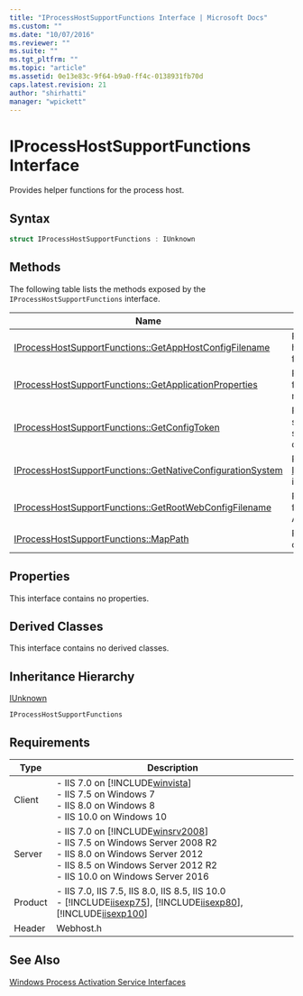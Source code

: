 ```yaml
---
title: "IProcessHostSupportFunctions Interface | Microsoft Docs"
ms.custom: ""
ms.date: "10/07/2016"
ms.reviewer: ""
ms.suite: ""
ms.tgt_pltfrm: ""
ms.topic: "article"
ms.assetid: 0e13e83c-9f64-b9a0-ff4c-0138931fb70d
caps.latest.revision: 21
author: "shirhatti"
manager: "wpickett"
---
```

# IProcessHostSupportFunctions Interface
Provides helper functions for the process host.  
  
## Syntax  
  
```cpp  
struct IProcessHostSupportFunctions : IUnknown  
```  
  
## Methods  
 The following table lists the methods exposed by the `IProcessHostSupportFunctions` interface.  
  
|Name|Description|  
|----------|-----------------|  
|[IProcessHostSupportFunctions::GetAppHostConfigFilename](../../web-development-reference\native-code-api-reference/iprocesshostsupportfunctions-getapphostconfigfilename-method.md)|Retrieves the application host configuration (.config) file path.|  
|[IProcessHostSupportFunctions::GetApplicationProperties](../../web-development-reference\native-code-api-reference/iprocesshostsupportfunctions-getapplicationproperties-method.md)|Retrieves the properties from the application's metabase.|  
|[IProcessHostSupportFunctions::GetConfigToken](../../web-development-reference\native-code-api-reference/iprocesshostsupportfunctions-getconfigtoken-method.md)|Retrieves a Windows security token for the specified application’s root directory.|  
|[IProcessHostSupportFunctions::GetNativeConfigurationSystem](../../web-development-reference\native-code-api-reference/iprocesshostsupportfunctions-getnativeconfigurationsystem-method.md)|Retrieves the [INativeConfigurationSystem](http://msdn.microsoft.com/en-us/ef29f2da-90b4-be7d-e59b-83fa1799f477) interface pointer.|  
|[IProcessHostSupportFunctions::GetRootWebConfigFilename](../../web-development-reference\native-code-api-reference/iprocesshostsupportfunctions-getrootwebconfigfilename-method.md)|Retrieves the physical path for the ApplicationHost.config file.|  
|[IProcessHostSupportFunctions::MapPath](../../web-development-reference\native-code-api-reference/iprocesshostsupportfunctions-mappath-method.md)|Retrieves the physical path of a relative URL.|  
  
## Properties  
 This interface contains no properties.  
  
## Derived Classes  
 This interface contains no derived classes.  
  
## Inheritance Hierarchy  
 [IUnknown](http://go.microsoft.com/fwlink/?LinkId=55951)  
  
 `IProcessHostSupportFunctions`  
  
## Requirements  
  
|Type|Description|  
|----------|-----------------|  
|Client|-   IIS 7.0 on [!INCLUDE[winvista](../../wmi-provider/includes/winvista-md.md)]<br />-   IIS 7.5 on Windows 7<br />-   IIS 8.0 on Windows 8<br />-   IIS 10.0 on Windows 10|  
|Server|-   IIS 7.0 on [!INCLUDE[winsrv2008](../../wmi-provider/includes/winsrv2008-md.md)]<br />-   IIS 7.5 on Windows Server 2008 R2<br />-   IIS 8.0 on Windows Server 2012<br />-   IIS 8.5 on Windows Server 2012 R2<br />-   IIS 10.0 on Windows Server 2016|  
|Product|-   IIS 7.0, IIS 7.5, IIS 8.0, IIS 8.5, IIS 10.0<br />-   [!INCLUDE[iisexp75](../../web-development-reference/native-code-api-reference/includes/iisexp75-md.md)], [!INCLUDE[iisexp80](../../web-development-reference/native-code-api-reference/includes/iisexp80-md.md)], [!INCLUDE[iisexp100](../../web-development-reference/native-code-api-reference/includes/iisexp100-md.md)]|  
|Header|Webhost.h|  
  
## See Also  
 [Windows Process Activation Service Interfaces](../../web-development-reference\native-code-api-reference/windows-process-activation-service-interfaces.md)